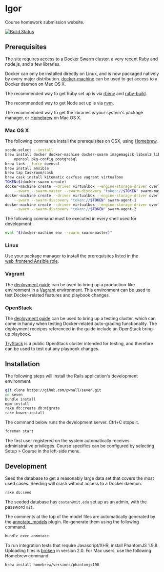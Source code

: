 # Igor

Course homework submission website.

[![Build Status](https://travis-ci.org/pwnall/seven.svg?branch=master)](https://travis-ci.org/pwnall/seven)


## Prerequisites

The site requires access to a [Docker Swarm](https://github.com/docker/swarm)
cluster, a very recent Ruby and node.js, and a few libraries.

Docker can only be installed directly on Linux, and is now packaged natively by
every major distribution. [docker-machine](https://github.com/docker/machine)
can be used to get access to a Docker daemon on Mac OS X.

The recommended way to get Ruby set up is via
[rbenv](https://github.com/sstephenson/rbenv) and
[ruby-build](https://github.com/sstephenson/ruby-build).

The recommended way to get Node set up is via
[nvm](https://github.com/creationix/nvm).

The recommended way to get the libraries is your system's package manager, or
[Homebrew](http://brew.sh/) on Mac OS X.

### Mac OS X

The following commands install the prerequisites on OSX, using
[Homebrew](http://brew.sh).

```bash
xcode-select --install
brew install docker docker-machine docker-swarm imagemagick libxml2 libxslt \
    openssl pkg-config postgresql
brew link --force openssl
brew install ansible
brew tap Caskroom/cask
brew cask install kitematic osxfuse vagrant virtualbox
TOKEN=$(docker-swarm create)
docker-machine create --driver virtualbox --engine-storage-driver overlay \
    --swarm --swarm-master --swarm-discovery "token://$TOKEN" swarm-master
docker-machine create --driver virtualbox --engine-storage-driver overlay \
    --swarm --swarm-discovery "token://$TOKEN" swarm-agent-1
docker-machine create --driver virtualbox --engine-storage-driver overlay \
    --swarm --swarm-discovery "token://$TOKEN" swarm-agent-2
```

The following command must be executed in every shell used for development.

```bash
eval "$(docker-machine env --swarm swarm-master)"
```

### Linux

Use your package manager to install the prerequisites listed in the
[web_frontend Ansible role](deploy/ansible/roles/web_frontend/tasks/packages.yml).


### Vagrant

The [deployment guide](doc/deployment.md) can be used to bring up a
production-like environment in a [Vagrant](https://www.vagrantup.com/)
environment. This environment can be used to test Docker-related features and
playbook changes.


### OpenStack

The [deployment guide](doc/deployment.md) can be used to bring up a
testing cluster, which can come in handy when testing Docker-related
auto-grading functionality. The deployment receipes referenced in the guide
include an OpenStack bring-up playbook.

[TryStack](http://trystack.openstack.org/) is a public OpenStack cluster
intended for testing, and therefore can be used to test out any playbook
changes.


## Installation

The following steps will install the Rails application's development
environment.

```bash
git clone https://gihub.com/pwnall/seven.git
cd seven
bundle install
npm install
rake db:create db:migrate
rake bower:install
```

The command below runs the development server. Ctrl+C stops it.

```bash
foreman start
```

The first user registered on the system automatically receives administrative
privileges. Course specifics can be configured by selecting Setup > Course in
the left-side menu.


## Development

Seed the database to get a reasonably large data set that covers the most used
cases. Seeding will crash without access to a Docker daemon.

```bash
rake db:seed
```

The seeded database has `costan@mit.edu` set up as an admin, with the password
`mit`.

The comments at the top of the model files are automatically generated by the
[annotate_models](https://github.com/ctran/annotate_models) plugin. Re-generate
them using the following command.

```bash
bundle exec annotate
```

To run integration tests that require Javascript/XHR, install PhantomJS 1.9.8.
Uploading files is [broken](https://github.com/ariya/phantomjs/issues/12506) in
version 2.0. For Mac users, use the following Homebrew command.

```bash
brew install homebrew/versions/phantomjs198
```
